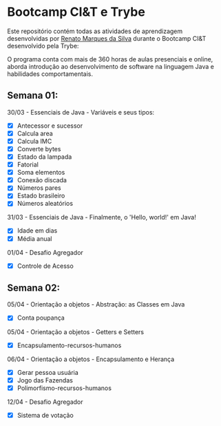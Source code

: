 # Bootcamp CI&T e Trybe

Este repositório contém todas as atividades de aprendizagem desenvolvidas por [Renato Marques da Silva](https://github.com/renatomak) durante o Bootcamp CI&T desenvolvido pela Trybe:

O programa conta com mais de 360 horas de aulas presenciais e online, aborda introdução ao desenvolvimento de software na linguagem Java e habilidades comportamentais.

## Semana 01:
30/03 - Essenciais de Java - Variáveis e seus tipos:
- [x] Antecessor e sucessor
- [x] Calcula area
- [x] Calcula IMC
- [X] Converte bytes
- [X] Estado da lampada
- [X] Fatorial
- [X] Soma elementos
- [X] Conexão discada
- [X] Números pares
- [X] Estado brasileiro
- [X] Números aleatórios

31/03 - Essenciais de Java - Finalmente, o 'Hello, world!' em Java!
- [x] Idade em dias
- [X] Média anual

01/04 - Desafio Agregador
- [X] Controle de Acesso


## Semana 02:
05/04 - Orientação a objetos - Abstração: as Classes em Java

- [x] Conta poupança

05/04 - Orientação a objetos - Getters e Setters
- [X] Encapsulamento-recursos-humanos

06/04 - Orientação a objetos - Encapsulamento e Herança
- [x] Gerar pessoa usuária
- [X] Jogo das Fazendas
- [X] Polimorfismo-recursos-humanos

12/04 - Desafio Agregador
- [X] Sistema de votação

